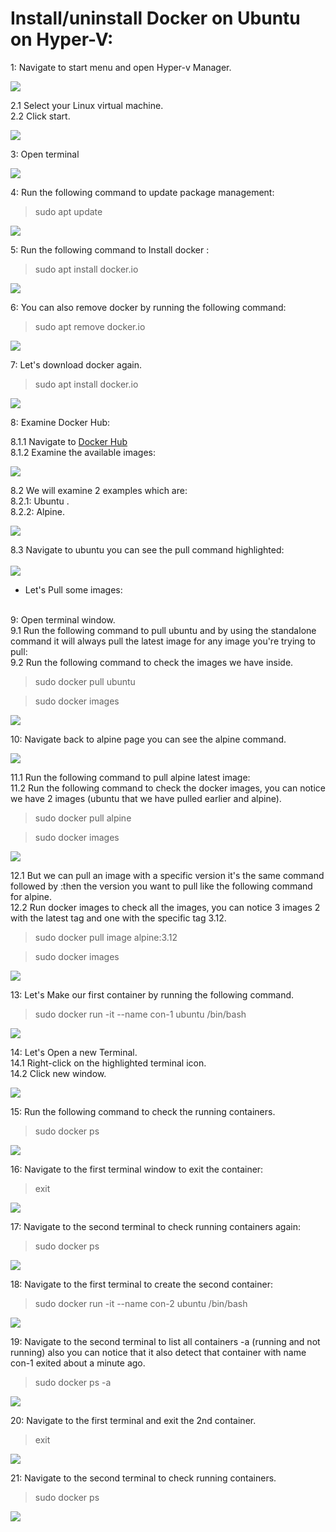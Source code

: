 # Install/uninstall Docker on Ubuntu on Hyper-V:

1: Navigate to start menu and open Hyper-v Manager.

![](/source/docs/images/install-uninstall-docker/01-Hyper-v.png)

2.1 Select your Linux virtual machine. </br>
2.2 Click start.

![](/source/docs/images/install-uninstall-docker/02-Ubu-VM-Start.PNG)
  

3: Open terminal
 

![](/source/docs/images/install-uninstall-docker/03-Open-Terminal.PNG)
  
4: Run the following command to update package management:

> sudo apt update

![](/source/docs/images/install-uninstall-docker/04-apt-update.PNG)

5: Run the following command to Install docker :

> sudo apt install docker.io

![](/source/docs/images/install-uninstall-docker/05-Install-docker.PNG)

6: You can also remove docker by running the following command:

> sudo apt remove docker.io

![](/source/docs/images/install-uninstall-docker/06-Remove-docker.PNG)

7: Let's download docker again.

> sudo apt install docker.io

![](/source/docs/images/install-uninstall-docker/07-Install-docker.PNG)

8: Examine Docker Hub:

8.1.1 Navigate to [Docker Hub](http://hub.docker.com/)</br>
8.1.2 Examine the available images:

![](/source/docs/images/install-uninstall-docker/08-Navigate-explore.PNG)


8.2 We will examine 2 examples which are: </br>
8.2.1: Ubuntu . </br>
8.2.2: Alpine. </br>

![](/source/docs/images/install-uninstall-docker/09-Ubuntu-Apline.PNG)

8.3 Navigate to ubuntu you can see the pull command highlighted:
</br></br>
![](/source/docs/images/install-uninstall-docker/010-Ubuntu.PNG)
- Let's Pull some images:
</br></br>

9: Open terminal window.</br>
9.1 Run the following command to pull ubuntu and by using the standalone command it will always pull the latest image for any image you're trying to pull:</br>
9.2 Run the following command to check the images we have inside.

> sudo docker pull ubuntu

> sudo docker images

![](/source/docs/images/install-uninstall-docker/011-pull-ubuntu.PNG)

10: Navigate back to alpine page you can see the alpine command.

![](/source/docs/images/install-uninstall-docker/012-alpine.PNG)

11.1 Run the following command to pull alpine latest image: </br>
11.2 Run the following command to check the docker images, you can notice we have 2 images (ubuntu that we have pulled earlier and alpine).

> sudo docker pull alpine

> sudo docker images

![](/source/docs/images/install-uninstall-docker/013-pull-alpine.PNG)


12.1 But we can pull an image with a specific version it's the same command followed by :then the version you want to pull like the following command for alpine. </br>
12.2 Run docker images to check all the images, you can notice 3 images 2 with the latest tag and one with the specific tag 3.12.

> sudo docker pull image alpine:3.12

> sudo docker images

![](/source/docs/images/install-uninstall-docker/014-alpine-tag.PNG)

13: Let's Make our first container by running the following command.

> sudo docker run -it --name con-1 ubuntu /bin/bash

![](/source/docs/images/install-uninstall-docker/015-run-cont.PNG)


14: Let's Open a new Terminal. </br>
14.1 Right-click on the highlighted terminal icon. </br>
14.2 Click new window. </br>

![](/source/docs/images/install-uninstall-docker/016-new-terminal.PNG)

  
15: Run the following command to check the running containers.

> sudo docker ps

![](/source/docs/images/install-uninstall-docker/017-docker-ps.PNG)

16: Navigate to the first terminal window to exit the container:

> exit

![](/source/docs/images/install-uninstall-docker/018-exit-con.PNG)

  

17: Navigate to the second terminal to check running containers again:

> sudo docker ps

![](/source/docs/images/install-uninstall-docker/019-docker-ps.PNG)

  

18: Navigate to the first terminal to create the second container:

> sudo docker run -it --name con-2 ubuntu /bin/bash

![](/source/docs/images/install-uninstall-docker/020-docker-con2.PNG)

  

19: Navigate to the second terminal to list all containers -a (running and not running) also you can notice that it also detect that container with name con-1 exited about a minute ago.

> sudo docker ps -a


![](/source/docs/images/install-uninstall-docker/021-dockeps-all.PNG)

  

20: Navigate to the first terminal and exit the 2nd container.

> exit

![](/source/docs/images/install-uninstall-docker/022-exit.PNG)

21: Navigate to the second terminal to check running containers.

> sudo docker ps

![](/source/docs/images/install-uninstall-docker/023-dockerps.PNG)